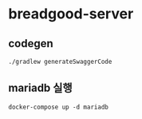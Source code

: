 # breadgood-server

## codegen 

``./gradlew generateSwaggerCode``

## mariadb 실행

``docker-compose up -d mariadb``

